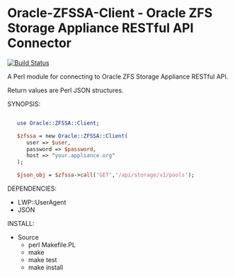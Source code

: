 # Oracle-ZFSSA-Client - Oracle ZFS Storage Appliance RESTful API Connector

[![Build Status](https://travis-ci.org/whindsx/Oracle-ZFSSA-Client.svg?branch=master)](https://travis-ci.org/whindsx/Oracle-ZFSSA-Client)

A Perl module for connecting to Oracle ZFS Storage Appliance RESTful API.

Return values are Perl JSON structures.

SYNOPSIS:
```perl

   use Oracle::ZFSSA::Client;

   $zfssa = new Oracle::ZFSSA::Client(
      user => $user,
      password => $password,
      host => "your.appliance.org"
   );

   $json_obj = $zfssa->call('GET','/api/storage/v1/pools');
```

DEPENDENCIES:
   - LWP::UserAgent
   - JSON

INSTALL:
   - Source
      - perl Makefile.PL
      - make
      - make test
      - make install
